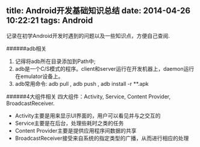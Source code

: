 title: Android开发基础知识总结
date: 2014-04-26 10:22:21
tags: Android
---

记录在初学Android开发时遇到的问题以及一些知识点，方便自己查阅.

######adb相关
1. 记得将adb所在目录添加到Path中;
2. adb是一个C/S模式的程序。client和server运行在开发机器上，daemon运行在emulator设备上。
3. adb常用命令: adb pull <remote> <local>, adb push <local> <remote>, adb install -r **.apk

######4大组件相关
四大组件：Activity, Service, Content Provider, BroadcastReceiver.
* Activity主要是用来显示UI界面的，用户可以看见并与之交互的
* Service主要是在后台，处理些耗时之类的任务
* Content Provider主要是提供应用程序间数据的共享
* BroadcastReceiver接受来自系统的指定类型的广播，从而进行相应的处理

